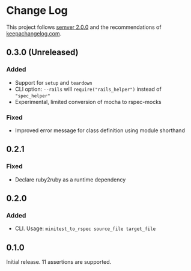 Change Log
==========

This project follows [semver 2.0.0][1] and the recommendations
of [keepachangelog.com][2].

0.3.0 (Unreleased)
------------------

### Added
- Support for `setup` and `teardown`
- CLI option: `--rails` will `require("rails_helper")` instead
  of `"spec_helper"`
- Experimental, limited conversion of mocha to rspec-mocks

### Fixed
- Improved error message for class definition using module shorthand

0.2.1
-----

### Fixed
- Declare ruby2ruby as a runtime dependency

0.2.0
-----

### Added
- CLI.  Usage: `minitest_to_rspec source_file target_file`

0.1.0
-----

Initial release.  11 assertions are supported.

[1]: http://semver.org/spec/v2.0.0.html
[2]: http://keepachangelog.com/
